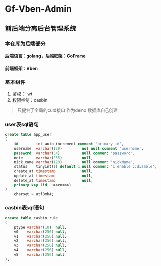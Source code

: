 # Gf-Vben-Admin
## 前后端分离后台管理系统
### 本仓库为后端部分

#### 后端语言：golang，后端框架：GoFrame
#### 前端框架：Vben

### 基本组件

1. 鉴权： jwt
2. 权限控制：casbin 


> 只提供了全局的curd接口 作为demo
> 数据库自己创建

### user表sql语句
```sql
create table app_user
(
    id        int auto_increment comment 'primary id',
    username  varchar(120)         not null comment 'username',
    password  varchar(64)          null comment 'password',
    note      varchar(255)         null,
    nick_name varchar(120)         null comment 'nickName',
    status    tinyint(1) default 1 null comment '1:enable 2:disable',
    create_at timestamp            null,
    update_at timestamp            null,
    delete_at timestamp            null,
    primary key (id, username)
)
    charset = utf8mb4;


```

### casbin表sql语句

```sql
create table casbin_rule
(
    ptype varchar(10)  null,
    v0    varchar(256) null,
    v1    varchar(256) null,
    v2    varchar(256) null,
    v3    varchar(256) null,
    v4    varchar(256) null,
    v5    varchar(256) null
);


```